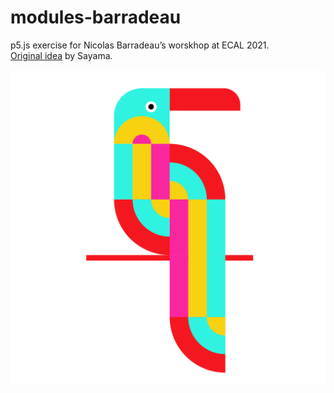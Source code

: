 # modules-barradeau

p5.js exercise for Nicolas Barradeau’s worskhop at ECAL 2021.\
[Original idea](https://openprocessing.org/sketch/1250878) by Sayama.

![Bird example](./bird.png)
